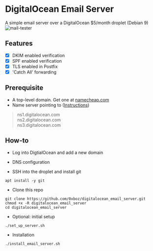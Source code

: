 # DigitalOcean Email Server
A simple email server over a DigitalOcean $5/month droplet (Debian 9)
![mail-tester](https://imgur.com/JDTDAu5)
## Features
* [x]  DKIM enabled verification
* [x]  SPF enabled verification
* [x]  TLS enabled in Postfix
* [x]  'Catch All' forwarding

## Prerequisite
* A top-level domain. Get one at [namecheap.com](https://www.namecheap.com/)
* Name server pointing to ([Instructions](https://www.namecheap.com/support/knowledgebase/article.aspx/767/10/how-to-change-dns-for-a-domain))
> ns1.digitalocean.com  
> ns2.digitalocean.com  
> ns3.digitalocean.com  

## How-to
* Log into DigtialOcean and add a new domain
* DNS configuration

* SSH into the droplet and install git
```
apt install -y git
```
* Clone this repo
```
git clone https://github.com/0xboz/digitalocean_email_server.git
chmod +x -R digitalocean_email_server
cd digitalocean_email_server
```
* Optional: initial setup
```
./set_up_server.sh
```
* Installation
```
./install_email_server.sh
```

